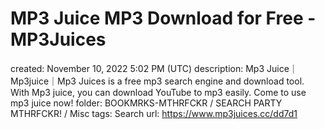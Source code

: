 # MP3 Juice MP3 Download for Free - MP3Juices

created: November 10, 2022 5:02 PM (UTC)
description: Mp3 Juice｜Mp3juice｜Mp3 Juices is a free mp3 search engine and download tool. With Mp3 juice, you can download YouTube to mp3 easily. Come to use mp3 juice now!
folder: BOOKMRKS-MTHRFCKR / SEARCH PARTY MTHRFCKR! / Misc
tags: Search
url: https://www.mp3juices.cc/dd7d1